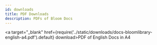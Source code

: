 ```yaml
---
id: downloads
title: PDF Downloads
description: PDFs of Bloom Docs
---
```


<a target="\_blank" href={require('../static/downloads/docs-bloomlibrary-english-a4.pdf').default} download>PDF of English Docs in A4</a>
